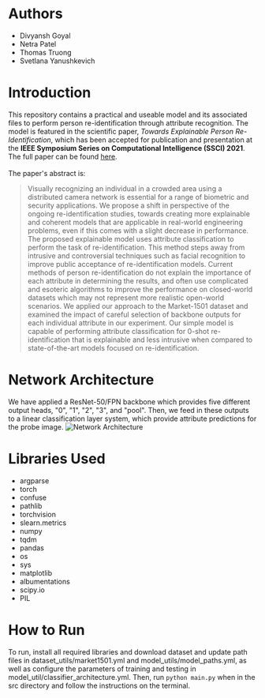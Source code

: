 # Authors
* Divyansh Goyal
* Netra Patel
* Thomas Truong
* Svetlana Yanushkevich

# Introduction
This repository contains a practical and useable model and its associated files to perform person re-identification through attribute recognition.
The model is featured in the scientific paper, _Towards Explainable Person Re-Identification_, which has been accepted for publication and presentation at the __IEEE Symposium Series on Computational Intelligence (SSCI) 2021__. The full paper can be found [here](https://ieeexplore.ieee.org/document/9660071).
<br><br>The paper's abstract is:
> Visually recognizing an individual in a crowded area using a distributed camera network is essential for a range of biometric and security applications. We propose a shift in perspective of the ongoing re-identification studies, towards creating more explainable and coherent models that are applicable in real-world engineering problems, even if this comes with a slight decrease in performance. The proposed explainable model uses attribute classification to perform the task of re-identification. This method steps away from  intrusive and controversial techniques such as facial recognition to improve public acceptance of re-identification models. Current methods of person re-identification do not explain the importance of each attribute in determining the results, and often use complicated and esoteric algorithms to improve the performance on closed-world datasets which may not represent more realistic open-world scenarios. We applied our approach to the Market-1501 dataset and examined the impact of careful selection of backbone outputs for each individual attribute in our experiment. Our simple model is capable of performing attribute classification for 0-shot re-identification that is explainable and less intrusive when
compared to state-of-the-art models focused on re-identification.

# Network Architecture
We have applied a ResNet-50/FPN backbone which provides five different output heads, "0", "1", "2", "3", and "pool". Then, we feed in these outputs to a linear classification layer system, which provide attribute predictions for the probe image.
![Network Architecture](https://user-images.githubusercontent.com/58268240/138032890-6f8d315d-1d4a-46de-96f5-2fa7bca0c9b7.PNG)

# Libraries Used
* argparse
* torch
* confuse
* pathlib
* torchvision
* slearn.metrics
* numpy
* tqdm
* pandas
* os
* sys
* matplotlib
* albumentations
* scipy.io
* PIL

# How to Run
To run, install all required libraries and download dataset and update path files in dataset_utils/market1501.yml and model_utils/model_paths.yml, as well as configure the parameters of training and testing in model_util/classifier_architecture.yml. Then, run `python main.py` when in the src directory and follow the instructions on the terminal.
